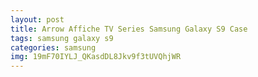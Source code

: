 ```yaml
---
layout: post
title: Arrow Affiche TV Series Samsung Galaxy S9 Case
tags: samsung galaxy s9
categories: samsung
img: 19mF70IYLJ_QKasdDL8Jkv9f3tUVQhjWR
---
```

